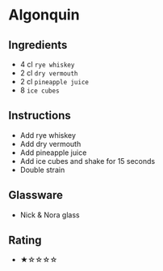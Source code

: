 # Algonquin

## Ingredients
- 4 cl `rye whiskey`
- 2 cl `dry vermouth`
- 2 cl `pineapple juice`
- 8 `ice cubes`

## Instructions
- Add rye whiskey
- Add dry vermouth
- Add pineapple juice
- Add ice cubes and shake for 15 seconds
- Double strain

## Glassware
- Nick & Nora glass

## Rating
- ★☆☆☆☆